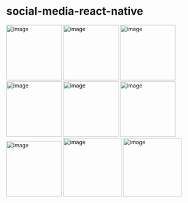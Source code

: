 # social-media-react-native
<img width="145" alt="image" src="https://user-images.githubusercontent.com/74422938/225979824-79946e26-e8af-4626-a78f-f9d0e59edc50.png">
<img width="145" alt="image" src="https://user-images.githubusercontent.com/74422938/225979939-b8d386a3-0ac7-4e50-91bc-bfa81a019682.jpeg">
<img width="145" alt="image" src="https://user-images.githubusercontent.com/74422938/225980076-84884aa4-ce33-4731-a1c4-1a724281027f.jpeg">
<img width="145" alt="image" src="https://user-images.githubusercontent.com/74422938/225979258-d0f84d89-fbe7-4243-a7f6-68420b32dfc4.png">
<img width="145" alt="image" src="https://user-images.githubusercontent.com/74422938/225979277-ff372764-0896-4f45-8c69-d7ee22b3034d.png">
<img width="145" alt="image" src="https://user-images.githubusercontent.com/74422938/225979311-2ded8c83-03fc-453a-bc8e-d3a29ece2d84.png">
<img width="145" alt="image" src="https://user-images.githubusercontent.com/74422938/225979355-0e5efb39-a65b-4dbc-ac18-b60791d7ecd4.png">
<img width="153" alt="image" src="https://user-images.githubusercontent.com/74422938/225979383-e57bf37d-2306-41cc-8f2a-e843d9221f01.png">
<img width="153" alt="image" src="https://user-images.githubusercontent.com/74422938/225979406-779e2295-9f30-433a-941c-e751a2240791.png">

